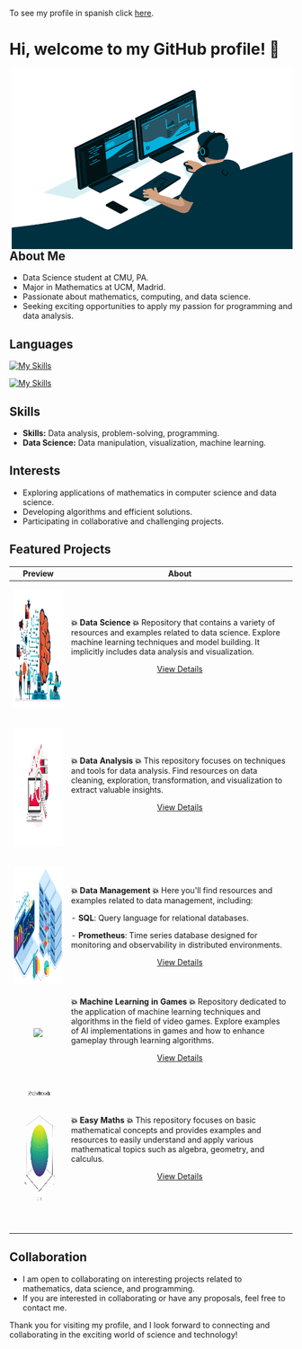 
To see my profile in spanish click [here](./README_spanish.md).

# Hi, welcome to my GitHub profile! 👋

  <img align="right" alt="GIF" src="images/code.gif?raw=true" width="500" height="320" />

## About Me

- Data Science student at CMU, PA.
- Major in Mathematics at UCM, Madrid.
- Passionate about mathematics, computing, and data science.
- Seeking exciting opportunities to apply my passion for programming and data analysis.

## Languages

[![My Skills](https://skills.thijs.gg/icons?i=py,cpp,c,matlab,haskell)](https://github.com/JavierAM01)

[![My Skills](https://skills.thijs.gg/icons?i=git,grafana,prometheus)](https://github.com/JavierAM01)




## Skills
- **Skills:** Data analysis, problem-solving, programming.
- **Data Science:** Data manipulation, visualization, machine learning.

## Interests
- Exploring applications of mathematics in computer science and data science.
- Developing algorithms and efficient solutions.
- Participating in collaborative and challenging projects.

## Featured Projects


| Preview | About |
|---------|-------|
| <p align="center">[<img src="https://github.com/JavierAM01/JavierAM01/blob/main/images/datascience.jpg" height="210" width="250" />](https://github.com/JavierAM01/Data-Science)</p> | **:boom: Data Science :boom:** Repository that contains a variety of resources and examples related to data science. Explore machine learning techniques and model building. It implicitly includes data analysis and visualization. <p align="center"><a href="https://github.com/JavierAM01/Data-Science">View Details</a></p> |
| <p align="center">[<img src="https://github.com/JavierAM01/JavierAM01/blob/main/images/dataanalysis.jpg" height="210" width="250" />](https://github.com/JavierAM01/Data-Analysis)</p> | **:boom: Data Analysis :boom:** This repository focuses on techniques and tools for data analysis. Find resources on data cleaning, exploration, transformation, and visualization to extract valuable insights. <p align="center"><a href="https://github.com/JavierAM01/Data-Analysis">View Details</a></p> |
| <p align="center">[<img src="https://github.com/JavierAM01/JavierAM01/blob/main/images/datos.png" height="210" width="250" />](https://github.com/JavierAM01/Data-Management)</p> | <p>**:boom: Data Management :boom:** Here you'll find resources and examples related to data management, including:</p> <p> - **SQL**: Query language for relational databases.</p> <p> - **Prometheus**: Time series database designed for monitoring and observability in distributed environments.</p>  <p align="center"><a href="https://github.com/JavierAM01/Data-Management">View Details</a></p> |
| <p align="center">[<img src="https://github.com/JavierAM01/Machine-Learning-in-Games/blob/main/images/ai/flappybird.gif" height="250" widht="140" />](https://github.com/JavierAM01/Machine-Learning-in-Games)</p> | **:boom: Machine Learning in Games :boom:** Repository dedicated to the application of machine learning techniques and algorithms in the field of video games. Explore examples of AI implementations in games and how to enhance gameplay through learning algorithms. <p align="center"><a href="https://github.com/JavierAM01/Machine-Learning-in-Games">View Details</a></p> |
| <p align="center">[<img src="https://github.com/JavierAM01/Deformacion-Continua-de-la-Esfera/blob/main/images/difeomorfismo_6.gif" height="250" width="250"/>](https://github.com/JavierAM01/Easy-Math)</p> | **:boom: Easy Maths :boom:** This repository focuses on basic mathematical concepts and provides examples and resources to easily understand and apply various mathematical topics such as algebra, geometry, and calculus. <p align="center"><a href="https://github.com/JavierAM01/Easy-Math">View Details</a></p> |






## Collaboration
- I am open to collaborating on interesting projects related to mathematics, data science, and programming.
- If you are interested in collaborating or have any proposals, feel free to contact me.

Thank you for visiting my profile, and I look forward to connecting and collaborating in the exciting world of science and technology!
